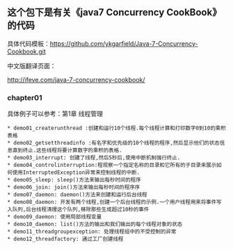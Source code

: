 ## 这个包下是有关《java7 Concurrency CookBook》的代码

具体代码模板：<https://github.com/ykgarfield/Java-7-Concurrency-Cookbook.git>

中文版翻译页面：

http://ifeve.com/java-7-concurrency-cookbook/


### chapter01
具体例子可以参考：第1章 线程管理

    * demo01_createrunthread :创建和运行10个线程.每个线程计算和打印数字0到10的乘积表格
    * demo02_getsetthreadinfo :有名字和优先级的10个线程的程序,然后显示他们的状态信息直到终止.这些线程将要计算数字的乘积的表格.
    * demo03_interrupt: 创建了线程,然后5秒后,使用中断机制强行终止.
    * demo04_controlinterruption:程观察一个指定名称的目录和它所有的子目录来展示如何使用InterruptedException异常来控制线程的中断.
    * demo05_sleep: sleep()方法来输出每秒时间的程序
    * demo06_join: join()方法来输出每秒时间的程序序
    * demo07_daemon: daemon()方法来创建和运行后台线程
    * demo08_daemon: 开发有两个线程,创建一个后台线程的示例.一个用户线程用来将事件写入队列,后台线程清理这个队列,移除那些生成超过10秒的事件
    * demo09_daemon: 使用局部线程变量
    * demo10_daemon: list()方法的输出和我们输出的每个线程对象的状态                                        
    * demo11_threadgroupexception: 处理线程组中的不受控制的异常                                       
    * demo12_threadfactory: 通过工厂创建线程                                       

    
    

